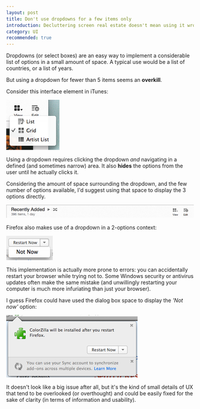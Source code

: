 ```yaml
---
layout: post
title: Don't use dropdowns for a few items only
introduction: Decluttering screen real estate doesn't mean using it wrong.
category: UI
recommended: true
---
```


Dropdowns (or select boxes) are an easy way to implement a considerable list of options in a small amount of space. A typical use would be a list of countries, or a list of years.

But using a dropdown for fewer than 5 items seems an **overkill**.

Consider this interface element in iTunes:

![iTunes dropdown](/images/post/itunes-dropdown.png)

Using a dropdown requires clicking the dropdown *and* navigating in a defined (and sometimes narrow) area. It also **hides** the options from the user until he actually clicks it.

Considering the amount of space surrounding the dropdown, and the few number of options available, I'd suggest using that space to display the 3 options directly.

![iTunes dropdown space](/images/post/itunes-dropdown-space.png)

Firefox also makes use of a dropdown in a 2-options context:

![Firefox dropdown](/images/post/firefox-dropdown.png)

This implementation is actually more prone to errors: you can accidentally restart your browser while trying not to. Some Windows security or antivirus updates often make the same mistake (and unwillingly restarting your computer is much more infuriating than just your browser).

I guess Firefox could have used the dialog box space to display the *'Not now'* option:

![Firefox dropdown space](/images/post/firefox-dropdown-space.png)

It doesn't look like a big issue after all, but it's the kind of small details of UX that tend to be overlooked (or overthought) and could be easily fixed for the sake of clarity (in terms of information and usability).
